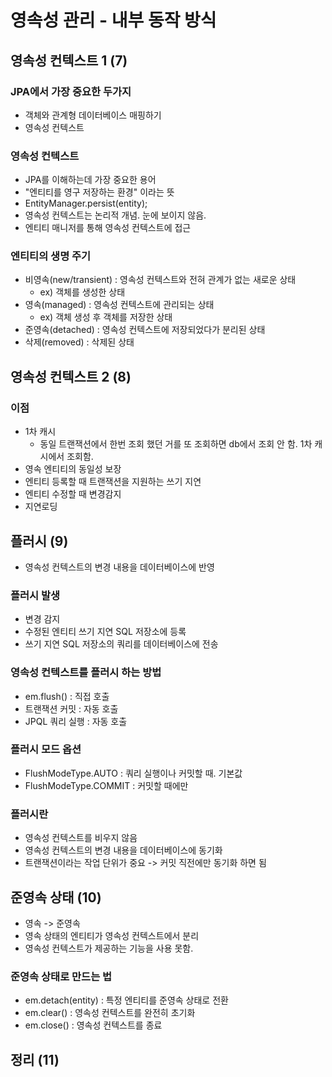 # 영속성 관리 - 내부 동작 방식

## 영속성 컨텍스트 1 (7)
### JPA에서 가장 중요한 두가지
- 객체와 관계형 데이터베이스 매핑하기
- 영속성 컨텍스트

### 영속성 컨텍스트
- JPA를 이해하는데 가장 중요한 용어
- "엔티티를 영구 저장하는 환경" 이라는 뜻
- EntityManager.persist(entity);
- 영속성 컨텍스트는 논리적 개념. 눈에 보이지 않음.
- 엔티티 매니저를 통해 영속성 컨텍스트에 접근

### 엔티티의 생명 주기
- 비영속(new/transient) : 영속성 컨텍스트와 전혀 관계가 없는 새로운 상태
  - ex) 객체를 생성한 상태
- 영속(managed) : 영속성 컨텍스트에 관리되는 상태
  - ex) 객체 생성 후 객체를 저장한 상태
- 준영속(detached) : 영속성 컨텍스트에 저장되었다가 분리된 상태
- 삭제(removed) : 삭제된 상태
  
## 영속성 컨텍스트 2 (8)
### 이점
- 1차 캐시
  - 동일 트랜잭션에서 한번 조회 했던 거를 또 조회하면 db에서 조회 안 함. 1차 캐시에서 조회함.
- 영속 엔티티의 동일성 보장
- 엔티티 등록할 때 트랜잭션을 지원하는 쓰기 지연
- 엔티티 수정할 때 변경감지
- 지연로딩

## 플러시 (9)
- 영속성 컨텍스트의 변경 내용을 데이터베이스에 반영
### 플러시 발생
- 변경 감지
- 수정된 엔티티 쓰기 지연 SQL 저장소에 등록
- 쓰기 지연 SQL 저장소의 쿼리를 데이터베이스에 전송
### 영속성 컨텍스트를 플러시 하는 방법
- em.flush() : 직접 호출
- 트랜잭션 커밋 : 자동 호출
- JPQL 쿼리 실행 : 자동 호출
### 플러시 모드 옵션
- FlushModeType.AUTO : 쿼리 실행이나 커밋할 때. 기본값 
- FlushModeType.COMMIT : 커밋할 때에만 
### 플러시란
- 영속성 컨텍스트를 비우지 않음
- 영속성 컨텍스트의 변경 내용을 데이터베이스에 동기화
- 트랜잭션이라는 작업 단위가 중요 -> 커밋 직전에만 동기화 하면 됨

## 준영속 상태 (10)
- 영속 -> 준영속
- 영속 상태의 엔티티가 영속성 컨텍스트에서 분리
- 영속성 컨텍스트가 제공하는 기능을 사용 못함.
### 준영속 상태로 만드는 법
- em.detach(entity) : 특정 엔티티를 준영속 상태로 전환
- em.clear() : 영속성 컨텍스트를 완전히 초기화
- em.close() : 영속성 컨텍스트를 종료

## 정리 (11)